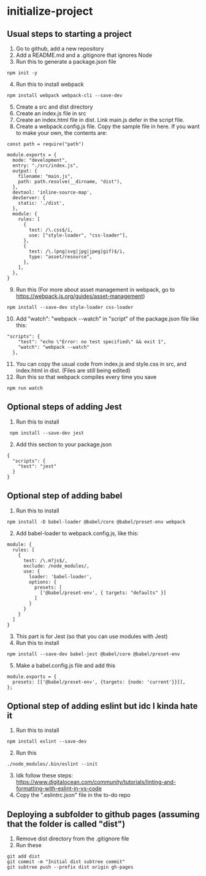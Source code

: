 # initialize-project

## Usual steps to starting a project

1. Go to github, add a new repository
2. Add a README.md and a .gitignore that ignores Node
3. Run this to generate a package.json file

```
npm init -y
```

4. Run this to install webpack

```
npm install webpack webpack-cli --save-dev
```

5. Create a src and dist directory
6. Create an index.js file in src
7. Create an index.html file in dist. Link main.js defer in the script file.
8. Create a webpack.config.js file. Copy the sample file in here. If you want to make your own, the contents are:

```
const path = require("path")

module.exports = {
  mode: "development",
  entry: "./src/index.js",
  output: {
    filename: "main.js",
    path: path.resolve(__dirname, "dist"),
  },
  devtool: 'inline-source-map',
  devServer: {
    static: './dist',
  },
  module: {
    rules: [
      {
        test: /\.css$/i,
        use: ["style-loader", "css-loader"],
      },
      {
        test: /\.(png|svg|jpg|jpeg|gif)$/i,
        type: "asset/resource",
      },
    ],
  },
}
```

9. Run this (For more about asset management in webpack, go to https://webpack.js.org/guides/asset-management)

```
npm install --save-dev style-loader css-loader
```

10. Add "watch": "webpack --watch" in "script" of the package.json file like this:

```
"scripts": {
    "test": "echo \"Error: no test specified\" && exit 1",
    "watch": "webpack --watch"
  },
```

11. You can copy the usual code from index.js and style.css in src, and index.html in dist. (Files are still being edited)
12. Run this so that webpack compiles every time you save

```
npm run watch
```

## Optional steps of adding Jest

1. Run this to install

```
 npm install --save-dev jest
```

2. Add this section to your package.json

```
{
  "scripts": {
    "test": "jest"
  }
}
```

## Optional step of adding babel

1. Run this to install

```
npm install -D babel-loader @babel/core @babel/preset-env webpack
```

2. Add babel-loader to webpack.config.js, like this:

```
module: {
  rules: [
    {
      test: /\.m?js$/,
      exclude: /node_modules/,
      use: {
        loader: 'babel-loader',
        options: {
          presets: [
            ['@babel/preset-env', { targets: "defaults" }]
          ]
        }
      }
    }
  ]
}
```

3. This part is for Jest (so that you can use modules with Jest)
4. Run this to install

```
npm install --save-dev babel-jest @babel/core @babel/preset-env
```

5. Make a babel.config.js file and add this

```
module.exports = {
  presets: [['@babel/preset-env', {targets: {node: 'current'}}]],
};
```

## Optional step of adding eslint but idc I kinda hate it

1. Run this to install

```
npm install eslint --save-dev
```

2. Run this

```
./node_modules/.bin/eslint --init
```

3. Idk follow these steps: https://www.digitalocean.com/community/tutorials/linting-and-formatting-with-eslint-in-vs-code
4. Copy the ".eslintrc.json" file in the to-do repo

## Deploying a subfolder to github pages (assuming that the folder is called "dist")

1. Remove dist directory from the .gitignore file
2. Run these

```
git add dist
git commit -m "Initial dist subtree commit"
git subtree push --prefix dist origin gh-pages
```
